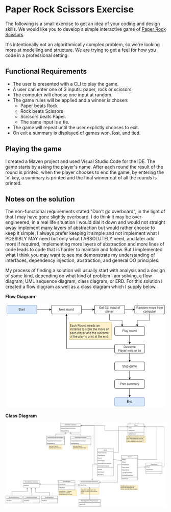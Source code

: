 # Paper Rock Scissors Exercise

The following is a small exercise to get an idea of your coding and design skills. We would like you to develop a simple interactive game of [Paper Rock Scissors](https://en.wikipedia.org/wiki/Rock_paper_scissors)

It's intentionally not an algorithmically complex problem, so we're looking more at modelling and structure. We are trying to get a feel for how you code in a professional setting.

## Functional Requirements
* The user is presented with a CLI to play the game. 
* A user can enter one of 3 inputs: paper, rock or scissors.
* The computer will choose one input at random.
* The game rules will be applied and a winner is chosen: 
  - Paper beats Rock
  - Rock beats Scissors
  - Scissors beats Paper. 
  - The same input is a tie. 
* The game will repeat until the user explictly chooses to exit.
* On exit a summary is displayed of games won, lost, and tied.

## Playing the game
I created a Maven project and used Visual Studio Code for the IDE. 
The game starts by asking the player's name.
After each round the result of the round is printed, when the player chooses to end the game, by entering the 'x' key, a summary is printed and the final winner out of all the rounds is printed.

## Notes on the solution
The non-functional requirements stated "Don't go overboard", in the light of that I may have gone slightly overboard. I do think it may be over-engineered, in a real life situation I would dial it down and would not straight away implement many layers of abstraction but would rather choose to keep it simple, I always prefer keeping it simple and not implement what I POSSIBLY MAY need but only what I ABSOLUTELY need, and later add more if required, implementing more layers of abstraction and more lines of code leads to code that is harder to maintain and follow. But I implemented what I think you may want to see me demonstrate my understanding of interfaces, dependency injection, abstraction, and general OO principles.

My process of finding a solution will usually start with analysis and a design of some kind, depending on what kind of problem I am solving, a flow diagram, UML sequence diagram, class diagram, or ERD. For this solution I created a flow diagram as well as a class diagram which I supply below.


**Flow Diagram**

![Flow Diagram](./RockPaperScissors-flow%20diagram.png)

**Class Diagram**

![Class Diagram](./RockPaperScissors-class%20diagram.png)



